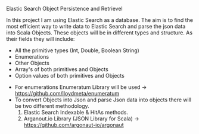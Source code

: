 Elastic Search Object Persistence and Retrievel

In this project I am using Elastic Search as a database. The aim is to find the most efficient way to write data to Elastic Search and parse the json data into Scala Objects. 
These objects will be in different types and structure. 
As their fields they will include:
 - All the primitive types (Int, Double, Boolean String)
 - Enumerations
 - Other Objects
 - Array's of both primitives and Objects
 - Option values of both primitives and Objects

* For enumerations Enumeratum Library will be used -> https://github.com/lloydmeta/enumeratum
* To convert Objects into Json and parse Json data into objects there will be two different methodology.
  1) Elastic Search Indexable & HitAs methods.
  2) Arganout.io Library (JSON Library for Scala) -> https://github.com/argonaut-io/argonaut
